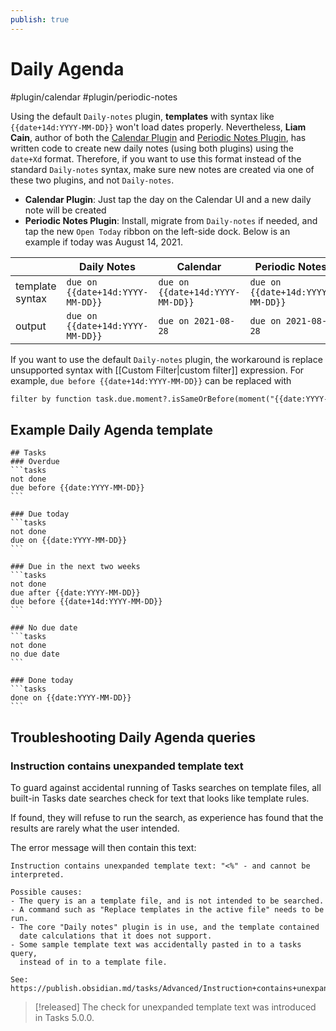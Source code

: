 ```yaml
---
publish: true
---
```


# Daily Agenda

<span class="related-pages">#plugin/calendar #plugin/periodic-notes</span>

Using the default `Daily-notes` plugin, **templates** with syntax like
`{{date+14d:YYYY-MM-DD}}` won't load dates properly. Nevertheless, **Liam Cain**,
author of both the [Calendar Plugin](https://github.com/liamcain/obsidian-calendar-plugin)
and [Periodic Notes Plugin](https://github.com/liamcain/obsidian-periodic-notes), has
written code to create new daily notes (using both plugins) using the `date+Xd` format.
Therefore, if you want to use this format instead of the standard `Daily-notes` syntax,
make sure new notes are created via one of these two plugins, and not `Daily-notes`.

- **Calendar Plugin**: Just tap the day on the Calendar UI and a new daily note will be created
- **Periodic Notes Plugin**: Install, migrate from `Daily-notes` if needed, and tap the new `Open Today` ribbon on the left-side dock. Below is an example if today was August 14, 2021.

|                 | Daily Notes                      | Calendar                         | Periodic Notes                   |
| --------------- | -------------------------------- | -------------------------------- | -------------------------------- |
| template syntax | `due on {{date+14d:YYYY-MM-DD}}` | `due on {{date+14d:YYYY-MM-DD}}` | `due on {{date+14d:YYYY-MM-DD}}` |
| output          | `due on {{date+14d:YYYY-MM-DD}}` | `due on 2021-08-28`              | `due on 2021-08-28`              |

If you want to use the default `Daily-notes` plugin, the workaround is replace unsupported syntax with [[Custom Filter|custom filter]] expression.
For example, `due before {{date+14d:YYYY-MM-DD}}` can be replaced with

```markdown
filter by function task.due.moment?.isSameOrBefore(moment("{{date:YYYY-MM-DD}}").add(2, 'weeks'), 'day')`.
```

## Example Daily Agenda **template**

    ## Tasks
    ### Overdue
    ```tasks
    not done
    due before {{date:YYYY-MM-DD}}
    ```

    ### Due today
    ```tasks
    not done
    due on {{date:YYYY-MM-DD}}
    ```

    ### Due in the next two weeks
    ```tasks
    not done
    due after {{date:YYYY-MM-DD}}
    due before {{date+14d:YYYY-MM-DD}}
    ```

    ### No due date
    ```tasks
    not done
    no due date
    ```

    ### Done today
    ```tasks
    done on {{date:YYYY-MM-DD}}
    ```

## Troubleshooting Daily Agenda queries

### Instruction contains unexpanded template text

<!-- If the above heading name changes, please update the source code,
so that the new URL is shown in the error message below. -->

To guard against accidental running of Tasks searches on template files, all built-in Tasks date searches check for text that looks like template rules.

If found, they will refuse to run the search, as experience has found that the results are rarely what the user intended.

The error message will then contain this text:

<!-- snippet: TemplatingPluginTools.test.TemplatingPluginTools_date_templating_error_sample_for_docs.approved.text -->
```text
Instruction contains unexpanded template text: "<%" - and cannot be interpreted.

Possible causes:
- The query is an a template file, and is not intended to be searched.
- A command such as "Replace templates in the active file" needs to be run.
- The core "Daily notes" plugin is in use, and the template contained
  date calculations that it does not support.
- Some sample template text was accidentally pasted in to a tasks query,
  instead of in to a template file.

See: https://publish.obsidian.md/tasks/Advanced/Instruction+contains+unexpanded+template+text
```
<!-- endSnippet -->

> [!released]
> The check for unexpanded template text was introduced in Tasks 5.0.0.
